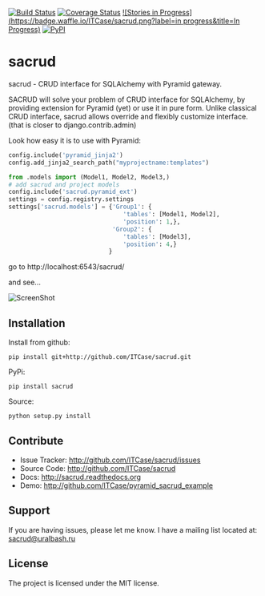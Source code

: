 [![Build Status](https://travis-ci.org/ITCase/sacrud.svg?branch=master)](https://travis-ci.org/ITCase/sacrud)
[![Coverage Status](https://coveralls.io/repos/ITCase/sacrud/badge.png?branch=master)](https://coveralls.io/r/ITCase/sacrud?branch=master)
[![Stories in Progress](https://badge.waffle.io/ITCase/sacrud.png?label=in progress&title=In Progress)](http://waffle.io/ITCase/sacrud)
[![PyPI](http://img.shields.io/pypi/dm/sacrud.svg)](https://pypi.python.org/pypi/sacrud/)

sacrud
======

sacrud - CRUD interface for SQLAlchemy with Pyramid gateway.

SACRUD will solve your problem of CRUD interface for SQLAlchemy, by providing extension for Pyramid (yet) or use it in pure form. Unlike classical CRUD interface, sacrud allows override and flexibly customize interface. (that is closer to django.contrib.admin)

Look how easy it is to use with Pyramid:
```python
config.include('pyramid_jinja2')
config.add_jinja2_search_path("myprojectname:templates")

from .models import (Model1, Model2, Model3,)
# add sacrud and project models
config.include('sacrud.pyramid_ext')
settings = config.registry.settings
settings['sacrud.models'] = {'Group1': {
                                'tables': [Model1, Model2],
                                'position': 1,},
                             'Group2': {
                                'tables': [Model3],
                                'position': 4,}
                            }
```

go to http://localhost:6543/sacrud/

and see...

![ScreenShot](https://raw.github.com/uralbash/sacrud/master/docs/_static/img/dashboard.png)

Installation
------------

Install from github:

    pip install git+http://github.com/ITCase/sacrud.git

PyPi:

    pip install sacrud

Source:

    python setup.py install

Contribute
----------

- Issue Tracker: http://github.com/ITCase/sacrud/issues
- Source Code: http://github.com/ITCase/sacrud
- Docs: http://sacrud.readthedocs.org
- Demo: http://github.com/ITCase/pyramid_sacrud_example

Support
-------

If you are having issues, please let me know.
I have a mailing list located at: sacrud@uralbash.ru

License
-------

The project is licensed under the MIT license.
